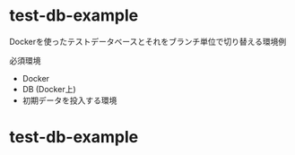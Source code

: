 # test-db-example

Dockerを使ったテストデータベースとそれをブランチ単位で切り替える環境例

必須環境
* Docker
* DB (Docker上)
* 初期データを投入する環境
# test-db-example
